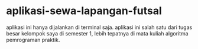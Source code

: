 # aplikasi-sewa-lapangan-futsal
aplikasi ini hanya dijalankan di terminal saja. aplikasi ini salah satu dari tugas besar kelompok saya di semester 1, lebih tepatnya di mata kuliah algoritma pemrograman praktik.
